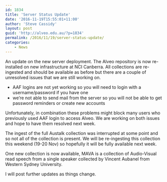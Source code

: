 ```yaml
---
id: 1834
title: 'Server Status Update'
date: '2016-11-19T15:55:01+11:00'
author: 'Steve Cassidy'
layout: post
guid: 'http://alveo.edu.au/?p=1834'
permalink: /2016/11/19/server-status-update/
categories:
    - News
---
```


An update on the new server deployment. The Alveo repository is now re-installed on new infrastructure at NCI Canberra. All collections are re-ingested and should be available as before but there are a couple of unresolved issues that we are still working on.

- AAF logins are not yet working so you will need to login with a username/password if you have one
- we’re not able to send mail from the server so you will not be able to get password reminders or create new accounts

Unfortunately, in combination these problems might block many users who previously used AAF login to access Alveo. We are working on both issues and hope to have them resolved next week.

The ingest of the full Austalk collection was interrupted at some point and so not all of the collection is present. We will be re-ingesting this collection this weekend (19-20 Nov) so hopefully it will be fully available next week.

One new collection is now available, MAVA is a collection of Audio-Visual read speech from a single speaker collected by Vincent Aubanel from Western Sydney University.

I will post further updates as things change.